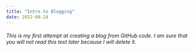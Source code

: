 ```yaml
---
title: "Intro to Blogging"
date: 2022-08-24
---
```


###### This is my first attempt at creating a blog from GitHub code. I am sure that you will not read this text later because I will delete it.
